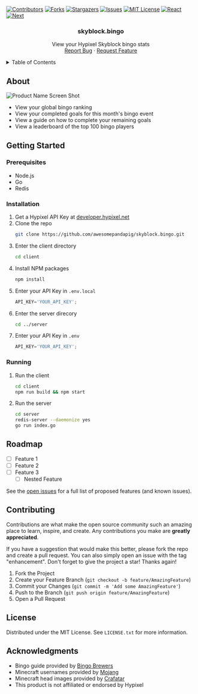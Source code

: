 <!-- Improved compatibility of back to top link: See: https://github.com/othneildrew/Best-README-Template/pull/73 -->
<a name="readme-top"></a>
<!--
*** Thanks for checking out the Best-README-Template. If you have a suggestion
*** that would make this better, please fork the repo and create a pull request
*** or simply open an issue with the tag "enhancement".
*** Don't forget to give the project a star!
*** Thanks again! Now go create something AMAZING! :D
-->



<!-- PROJECT SHIELDS -->
<!--
*** I'm using markdown "reference style" links for readability.
*** Reference links are enclosed in brackets [ ] instead of parentheses ( ).
*** See the bottom of this document for the declaration of the reference variables
*** for contributors-url, forks-url, etc. This is an optional, concise syntax you may use.
*** https://www.markdownguide.org/basic-syntax/#reference-style-links
-->
[![Contributors][contributors-shield]][contributors-url]
[![Forks][forks-shield]][forks-url]
[![Stargazers][stars-shield]][stars-url]
[![Issues][issues-shield]][issues-url]
[![MIT License][license-shield]][license-url]
[![React][React.js]][React-url]
[![Next][Next.js]][Next-url]

  

<h3 align="center">skyblock.bingo</h3>

  <p align="center">
    View your Hypixel Skyblock bingo stats
    <br />
    <a href="https://github.com/awesomepandapig/skyblock.bingo/issues">Report Bug</a>
    ·
    <a href="https://github.com/awesomepandapig/skyblock.bingo/issues">Request Feature</a>
  </p>
</div>



<!-- TABLE OF CONTENTS -->
<details>
  <summary>Table of Contents</summary>
  <ol>
    <li>
      <a href="#about-the-project">About The Project</a>
    </li>
    <li>
      <a href="#getting-started">Getting Started</a>
      <ul>
        <li><a href="#prerequisites">Prerequisites</a></li>
        <li><a href="#installation">Installation</a></li>
      </ul>
    </li>
    <li><a href="#usage">Usage</a></li>
    <li><a href="#roadmap">Roadmap</a></li>
    <li><a href="#contributing">Contributing</a></li>
    <li><a href="#license">License</a></li>
    <li><a href="#acknowledgments">Acknowledgments</a></li>
  </ol>
</details>



<!-- ABOUT THE PROJECT -->
## About

![Product Name Screen Shot](https://github.com/awesomepandapig/skyblock.bingo/assets/34806109/9698ef1a-9891-4e60-9d48-a5eb8ce53e62)

* View your global bingo ranking
* View your completed goals for this month's bingo event
* View a guide on how to complete your remaining goals
* View a leaderboard of the top 100 bingo players

<!-- GETTING STARTED -->
## Getting Started

### Prerequisites

* Node.js
* Go
* Redis

### Installation

1. Get a Hypixel API Key at [developer.hypixel.net](https://developer.hypixel.net)
2. Clone the repo
   ```sh
   git clone https://github.com/awesomepandapig/skyblock.bingo.git
   ```
3. Enter the client directory
   ```sh
   cd client
   ```
5. Install NPM packages
   ```sh
   npm install
   ```
4. Enter your API Key in `.env.local`
   ```js
   API_KEY='YOUR_API_KEY';
   ```
5. Enter the server direcory
   ```sh
   cd ../server
   ```
6. Enter your API Key in `.env`
   ```js
   API_KEY='YOUR_API_KEY';
   ```

### Running

1. Run the client
   ```sh
   cd client
   npm run build && npm start
   ```
2. Run the server
   ```sh
   cd server
   redis-server --daemonize yes
   go run index.go
   ```

<!-- ROADMAP -->
## Roadmap

- [ ] Feature 1
- [ ] Feature 2
- [ ] Feature 3
    - [ ] Nested Feature

See the [open issues](https://github.com/awesomepandapig/skyblock.bingo/issues) for a full list of proposed features (and known issues).





<!-- CONTRIBUTING -->
## Contributing

Contributions are what make the open source community such an amazing place to learn, inspire, and create. Any contributions you make are **greatly appreciated**.

If you have a suggestion that would make this better, please fork the repo and create a pull request. You can also simply open an issue with the tag "enhancement".
Don't forget to give the project a star! Thanks again!

1. Fork the Project
2. Create your Feature Branch (`git checkout -b feature/AmazingFeature`)
3. Commit your Changes (`git commit -m 'Add some AmazingFeature'`)
4. Push to the Branch (`git push origin feature/AmazingFeature`)
5. Open a Pull Request





<!-- LICENSE -->
## License

Distributed under the MIT License. See `LICENSE.txt` for more information.





<!-- ACKNOWLEDGMENTS -->
## Acknowledgments

* Bingo guide provided by [Bingo Brewers](https://discord.gg/bingobrewers)
* Minecraft usernames provided by [Mojang](https://api.mojang.com)
* Minecraft head images provided by [Crafatar](https://crafatar.com)
* This product is not affiliated or endorsed by Hypixel





<!-- MARKDOWN LINKS & IMAGES -->
<!-- https://www.markdownguide.org/basic-syntax/#reference-style-links -->
[contributors-shield]: https://img.shields.io/github/contributors/awesomepandapig/skyblock.bingo.svg?style=for-the-badge
[contributors-url]: https://github.com/awesomepandapig/skyblock.bingo/graphs/contributors
[forks-shield]: https://img.shields.io/github/forks/awesomepandapig/skyblock.bingo.svg?style=for-the-badge
[forks-url]: https://github.com/awesomepandapig/skyblock.bingo/network/members
[stars-shield]: https://img.shields.io/github/stars/awesomepandapig/skyblock.bingo.svg?style=for-the-badge
[stars-url]: https://github.com/awesomepandapig/skyblock.bingo/stargazers
[issues-shield]: https://img.shields.io/github/issues/awesomepandapig/skyblock.bingo.svg?style=for-the-badge
[issues-url]: https://github.com/awesomepandapig/skyblock.bingo/issues
[license-shield]: https://img.shields.io/github/license/awesomepandapig/skyblock.bingo.svg?style=for-the-badge
[license-url]: https://github.com/awesomepandapig/skyblock.bingo/blob/main/LICENSE
[product-screenshot]: images/screenshot.png
[Next.js]: https://img.shields.io/badge/next.js-000000?style=for-the-badge&logo=nextdotjs&logoColor=white
[Next-url]: https://nextjs.org/
[React.js]: https://img.shields.io/badge/React-20232A?style=for-the-badge&logo=react&logoColor=61DAFB
[React-url]: https://reactjs.org/

